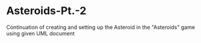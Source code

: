 # Asteroids-Pt.-2
Continuation of creating and setting up the Asteroid in the "Asteroids" game using given UML document
